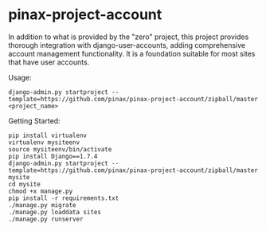 # pinax-project-account

In addition to what is provided by the "zero" project, this project provides
thorough integration with django-user-accounts, adding comprehensive account
management functionality. It is a foundation suitable for most sites that have
user accounts.


Usage:

```
django-admin.py startproject --template=https://github.com/pinax/pinax-project-account/zipball/master <project_name>
```

Getting Started:

```
pip install virtualenv
virtualenv mysiteenv
source mysiteenv/bin/activate
pip install Django==1.7.4
django-admin.py startproject --template=https://github.com/pinax/pinax-project-account/zipball/master mysite
cd mysite
chmod +x manage.py
pip install -r requirements.txt
./manage.py migrate
./manage.py loaddata sites
./manage.py runserver
```
